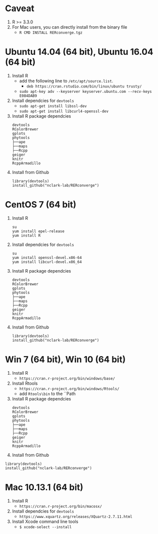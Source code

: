 # Caveat
1. R >= 3.3.0
2. For Mac users, you can directly install from the binary file 
   - `R CMD INSTALL RERconverge.tgz`


# Ubuntu 14.04 (64 bit), Ubuntu 16.04 (64 bit)
1. Install R
   - add the following line to `/etc/apt/source.list`.
     - `deb https://cran.rstudio.com/bin/linux/ubuntu trusty/`
   - `sudo apt-key adv --keyserver keyserver.ubuntu.com --recv-keys E084DAB9`
2. Install dependcies for `devtools`
   - `sudo apt-get install libssl-dev`
   - `sudo apt-get install libcurl4-openssl-dev`
3. Install R package dependcies
   ```
   devtools
   RColorBrewer
   gplots
   phytools
   ├──ape
   ├──maps
   ├──Rcpp
   geiger
   knitr
   RcppArmadillo   
4. Install from Github
   ```
   library(devtools)
   install_github("nclark-lab/RERconverge")
   ```


# CentOS 7 (64 bit)
1. Install R
   ```
   su
   yum install epel-release
   yum install R
   ```
2. Install dependcies for `devtools`
   ```
   su
   yum install openssl-devel.x86-64
   yum install libcurl-devel.x86_64
   ```
3. Install R package dependcies
   ```
   devtools
   RColorBrewer
   gplots
   phytools
   ├──ape
   ├──maps
   ├──Rcpp
   geiger
   knitr
   RcppArmadillo   
4. Install from Github
   ```
   library(devtools)
   install_github("nclark-lab/RERconverge")
   ```
   

 # Win 7 (64 bit), Win 10 (64 bit)
 1. Install R
    - `https://cran.r-project.org/bin/windows/base/`
 2. Install Rtools
    - `https://cran.r-project.org/bin/windows/Rtools/`
    - add `Rtools\bin` to the ``Path
3. Install R package dependcies
   ```
   devtools
   RColorBrewer
   gplots
   phytools
   ├──ape
   ├──maps
   ├──Rcpp
   geiger
   knitr
   RcppArmadillo   
 4. Install from Github
   ```
   library(devtools)
   install_github("nclark-lab/RERconverge")
   ```
 
 
 # Mac 10.13.1 (64 bit)
 1. Install R
    - `https://cran.r-project.org/bin/macosx/`
 2. Install dependcies for `devtools`
    - `https://www.xquartz.org/releases/XQuartz-2.7.11.html`
 3. Install Xcode command line tools
    - `$ xcode-select --install`
